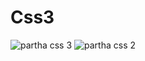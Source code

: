 # Css3
![partha css 3](https://user-images.githubusercontent.com/66555692/87221344-fadd5800-c388-11ea-92fc-f343742a9e21.png)
![partha css 2](https://user-images.githubusercontent.com/66555692/87221345-fca71b80-c388-11ea-80c2-91424fa238f6.png)

